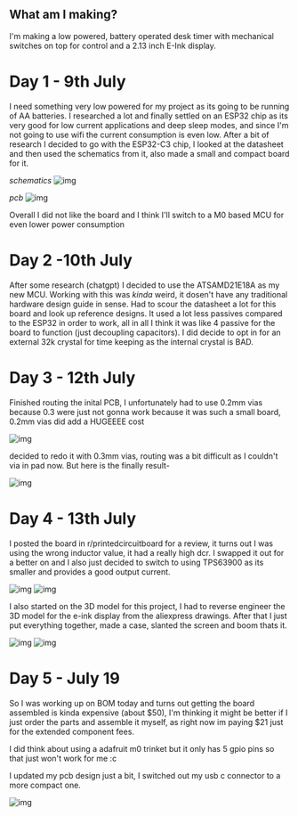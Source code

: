 ## What am I making?
I'm making a low powered, battery operated desk timer with mechanical switches on top for control and a 2.13 inch E-Ink display.



# Day 1 - 9th July

I need something very low powered for my project as its going to be running of AA batteries. I researched a lot and finally settled on an ESP32 chip as its very good for low current applications and deep sleep modes, and since I'm not going to use wifi the current consumption is even low. 
After a bit of research I decided to go with the ESP32-C3 chip, I looked at the datasheet and then used the schematics from it, also made a small and compact board for it.

*schematics*
![img](https://hc-cdn.hel1.your-objectstorage.com/s/v3/95c6eb723c4f715293f360107a32be8e4f391c3f_image.png)


*pcb*
![img](https://hc-cdn.hel1.your-objectstorage.com/s/v3/f6e2210cb788ba5f7ea8a2fc93cc0b6a42dfcacb_image.png)


Overall I did not like the board and I think I'll switch to a M0 based MCU for even lower power consumption

# Day 2 -10th July

After some research (chatgpt) I decided to use the ATSAMD21E18A as my new MCU.
Working with this was *kinda* weird, it dosen't have any traditional hardware design guide in sense. Had to scour the datasheet a lot for this board and look up reference designs.
It used a lot less passives compared to the ESP32 in order to work, all in all I think it was like 4 passive for the board to function (just decoupling capacitors). 
I did decide to opt in for an external 32k crystal for time keeping as the internal crystal is BAD.


# Day 3 - 12th July

Finished routing the inital PCB, I unfortunately had to use 0.2mm vias because 0.3 were just not gonna work because it was such a small board, 0.2mm vias did add a HUGEEEE cost

![img](https://hc-cdn.hel1.your-objectstorage.com/s/v3/5d2d292f41019bdb1b945c2aaa00f80f1053b270_image.png)


decided to redo it with 0.3mm vias, routing was a bit difficult as I couldn't via in pad now.
But here is the finally result-

![img](https://hc-cdn.hel1.your-objectstorage.com/s/v3/2ecf76765e6c006eb0fbc3a581dd0e2de5f16d27_image.png)


# Day 4 - 13th July

I posted the board in r/printedcircuitboard for a review, it turns out I was using the wrong inductor value, it had a really high dcr. I swapped it out for a better on and I also just decided to switch to using TPS63900 as its smaller and provides a good output current.

![img](https://hc-cdn.hel1.your-objectstorage.com/s/v3/11b6c8295dd21298cfeb97b6e8001bedec81e23a_image.png)
![img](https://hc-cdn.hel1.your-objectstorage.com/s/v3/ae60904fc7c4ae8fd35e609b93a14e1a9af10e0a_image.png)


I also started on the 3D model for this project, I had to reverse engineer the 3D model for the e-ink display from the aliexpress drawings. After that I just put everything together, made a case, slanted the screen and boom thats it.

![img](https://hc-cdn.hel1.your-objectstorage.com/s/v3/c7b4beefb16867775129ab52542a575a747a8a27_image.png)
![img](https://hc-cdn.hel1.your-objectstorage.com/s/v3/c6e474ba9397acdc7d6b13324c28637fbf991c67_image.png)


# Day 5 - July 19

So I was working up on BOM today and turns out getting the board assembled is kinda expensive (about $50), I'm thinking it might be better if I just order the parts and assemble it myself, as right now im paying $21 just for the extended component fees.

I did think about using a adafruit m0 trinket but it only has 5 gpio pins so that just won't work for me :c

I updated my pcb design just a bit, I switched out my usb c connector to a more compact one.

![img](https://hc-cdn.hel1.your-objectstorage.com/s/v3/d0083b9b5fc281d4dfe5e9562ac29c86548fdcf7_image.png)

